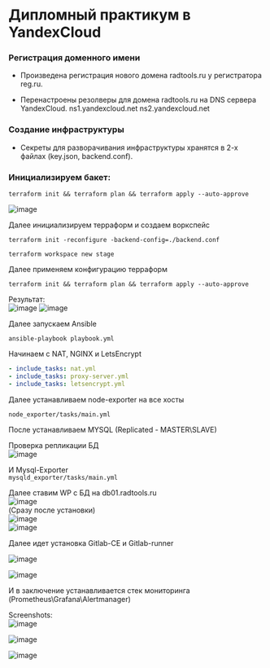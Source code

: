 # Дипломный практикум в YandexCloud

### Регистрация доменного имени

   - Произведена регистрация нового домена radtools.ru у регистратора reg.ru.

   - Перенастроены резолверы для домена radtools.ru на DNS сервера YandexCloud.
      ns1.yandexcloud.net
      ns2.yandexcloud.net

### Создание инфраструктуры

   - Секреты для разворачивания инфраструктуры хранятся в 2-х файлах (key.json, backend.conf).

### Инициализируем бакет: 

```
terraform init && terraform plan && terraform apply --auto-approve
```

![image](https://user-images.githubusercontent.com/93760545/190083980-c8c57590-c4b7-4a8d-9f44-6501fd79731f.png)

Далее инициализируем терраформ и создаем воркспейс
```
terraform init -reconfigure -backend-config=./backend.conf

terraform workspace new stage
```
Далее применяем конфигурацию терраформ  
```
terraform init && terraform plan && terraform apply --auto-approve
```
Результат:  
![image](https://user-images.githubusercontent.com/93760545/192260480-9c5404f2-4aec-4764-b33e-501142ab9b84.png)
![image](https://user-images.githubusercontent.com/93760545/192260591-2060475f-86d2-4c06-93a1-4ee57a0d6c4c.png)

Далее запускаем Ansible

```
ansible-playbook playbook.yml
```

Начинаем с NAT, NGINX и LetsEncrypt  

```YAML
- include_tasks: nat.yml
- include_tasks: proxy-server.yml
- include_tasks: letsencrypt.yml
```
Далее устанавливаем node-exporter на все хосты

`node_exporter/tasks/main.yml`

После устанавливаем MYSQL (Replicated - MASTER\SLAVE)  

Проверка репликации БД  
![image](https://user-images.githubusercontent.com/93760545/192269776-a4a1c522-2417-4c9e-8ce5-cfc6cef288ed.png)

И Mysql-Exporter  
`mysqld_exporter/tasks/main.yml`  

Далее ставим WP с БД на db01.radtools.ru    
 ![image](https://user-images.githubusercontent.com/93760545/192270571-dbadaa9d-0be4-4dc7-80c4-4ec7d3b73d0c.png)  
(Сразу после установки)  
![image](https://user-images.githubusercontent.com/93760545/192270932-e48bd816-f11d-4f42-b202-2c56c41cdfa6.png)  
![image](https://user-images.githubusercontent.com/93760545/192274757-b27bd065-fecf-4e0d-a3cf-00f3b4cb7223.png)



Далее идет установка Gitlab-CE и Gitlab-runner

![image](https://user-images.githubusercontent.com/93760545/192447531-524a4279-1e42-4a09-b7ad-c83ae66a5fbd.png)


![image](https://user-images.githubusercontent.com/93760545/192447467-97a0fa86-db15-4272-b422-8de0fb5dc95b.png)


И в заключение устанавливается стек мониторинга (Prometheus\Grafana\Alertmanager)  

Screenshots:  
![image](https://user-images.githubusercontent.com/93760545/192271455-ee84d291-0f39-4bcf-b957-3fe792626075.png)  

![image](https://user-images.githubusercontent.com/93760545/192275613-37e5e5b5-624c-4650-9bbd-9e15e5240275.png)  

![image](https://user-images.githubusercontent.com/93760545/192275729-5c3903e5-00af-4b03-a558-e12250db7e8d.png)









